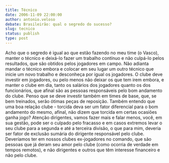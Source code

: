 ```yaml
---
title: Técnico
date: 2006-11-09 22:00:00
author: antonio.veloso
debate: Brasileirão: qual o segredo do sucesso?
slug: tecnico
status: publish 
type: post
---
```


Acho que o segredo é igual ao que estão fazendo no meu time (o Vasco), manter o técnico e deixá-lo fazer um trabalho contínuo e não culpá-lo pelos resultados, que são obtidos pelos jogadores em campo. Não adianta mandar o técnico embora e colocar em seu lugar um outro técnico que inicie um novo trabalho e desconheça por igual os jogadores. O clube deve investir em jogadores, ou pelo menos não deixar os que tem irem embora, e manter o clube em dia, tanto os salários dos jogadores quanto os dos funcionários, que afinal são as pessoas responsáveis pelo bom andamento do clube. Penso que se deve investir também em times de base, que, se bem treinados, serão ótimas peças de reposição. Também entendo que uma boa relação clube - torcida deva ser um fator diferencial para o bom andamento do mesmo, afinal, não dizem que torcida em certas ocasiões ganha jogo? Atenção dirigentes, vamos fazer mais e falar menos, você, em sua gestão, pode ser o culpado pelo fracasso e em casos extremos levar o seu clube para a segunda e até a terceira divisão, o que para mim, deveria ser fator de exclusão sumária do dirigente responsável pelo clube. Deveríamos ter em nossos clubes ex-jogadores no comando, que são pessoas que já deram seu amor pelo clube (como ocorria de verdade em tempos remotos), e não dirigentes e outros que têm interesse financeiro e não pelo clube.
